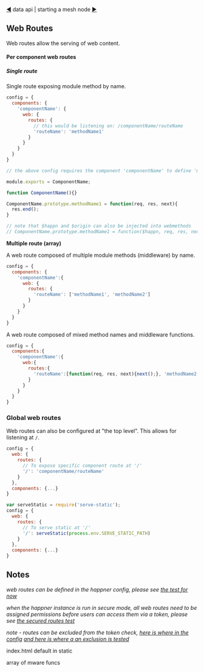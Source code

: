 [◀](data.md) data api | starting a mesh node [▶](starting.md)

## Web Routes

Web routes allow the serving of web content.

#### Per component web routes

##### Single route

Single route exposing module method by name.

```javascript
config = {
  components: {
    'componentName': {
      web: {
        routes: {	
          // this would be listening on: /componentName/routeName
          'routeName': 'methodName1'
        }
      }
    }
  }
}
```

```javascript
// the above config requires the component 'componentName' to define 'methodName1' as below

module.exports = ComponentName;

function ComponentName(){}

ComponentName.prototype.methodName1 = function(req, res, next){
  res.end();
}

// note that $happn and $origin can also be injected into webmethods
// ComponentName.prototype.methodName1 = function($happn, req, res, next) {
```

**Multiple route (array)**

A web route composed of multiple module methods (middleware) by name.

```javascript
config = {
  components: {
    'componentName':{
      web: {
        routes: {	
          'routeName': ['methodName1', 'methodName2']
        }
      }
    }
  }
}
```

A web route composed of mixed method names and middleware functions.

```javascript
config = {
  components:{
    'componentName':{
      web:{
        routes:{	
          'routeName':[function(req, res, next){next();}, 'methodName2']
        }
      }
    }
  }
}
```

### Global web routes

Web routes can also be configured at "the top level". This allows for listening at `/`.

```javascript
config = {
  web: {
    routes: {
      // To expose specific component route at '/'
      '/': 'componentName/routeName'
    }
  },
  components: {...}
}
```

```javascript
var serveStatic = require('serve-static');
config = {
  web: {
    routes: {
      // To serve static at '/'
      '/': serveStatic(process.env.SERVE_STATIC_PATH)
    }
  },
  components: {...}
}
```

## Notes

*web routes can be defined in the happner config, please see [the test for now](https://github.com/happner/happner/blob/master/test/9-web-middleware.js)*

*when the happner instance is run in secure mode, all web routes need to be assigned permissions before users can access them via a token, please see [the secured routes test](https://github.com/happner/happner/blob/master/test/c7-permissions-web.js)*

*note - routes can be excluded from the token check, [here is where in the config](https://github.com/happner/happner/blob/master/test/c7-permissions-web.js#L29) [and here is where a an exclusion is tested](https://github.com/happner/happner/blob/master/test/c7-permissions-web.js#L140)*

index.html default in static

array of mware funcs